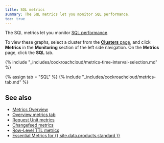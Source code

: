 ```yaml
---
title: SQL metrics
summary: The SQL metrics let you monitor SQL performance.
toc: true
---
```


The SQL metrics let you monitor [SQL performance]({{site.current_cloud_version}}/make-queries-fast.md).

To view these graphs, select a cluster from the [**Clusters** page](cluster-management.md#view-clusters-page), and click **Metrics** in the **Monitoring** section of the left side navigation. On the **Metrics** page, click the **SQL** tab.

{% include "_includes/cockroachcloud/metrics-time-interval-selection.md" %}

{% assign tab = "SQL" %}
{% include "_includes/cockroachcloud/metrics-tab.md" %}

## See also

- [Metrics Overview](metrics.md)
- [Overview metrics tab](metrics-overview.md)
- [Request Unit metrics](metrics-request-units.md)
- [Changefeed metrics](metrics-changefeeds.md)
- [Row-Level TTL metrics](metrics-row-level-ttl.md)
- [Essential Metrics for {{ site.data.products.standard }}](metrics-essential.md)